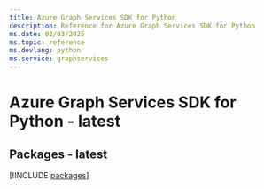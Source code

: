 ```yaml
---
title: Azure Graph Services SDK for Python
description: Reference for Azure Graph Services SDK for Python
ms.date: 02/03/2025
ms.topic: reference
ms.devlang: python
ms.service: graphservices
---
```

# Azure Graph Services SDK for Python - latest
## Packages - latest
[!INCLUDE [packages](graph-services-index.md)]